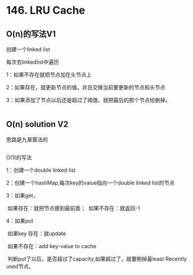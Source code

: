 # 146. LRU Cache

## O(n)的写法V1

创建一个linked list

每次去linkedlist中遍历

1：如果不存在就把节点加在头节点上

2：如果存在，就更新节点的值，并且交换当前要更新的节点和头节点

3：如果添加了节点以后还是超过了阈值，就把最后的那个节点给删掉。

```java

```





## O(n) solution V2

思路是九章算法的

```java

```



O(1)的写法

1：创建一个double linked list

2：创建一个hashMap,每次key的value指向一个double linked list的节点

3：如果get，

​			如果存在：就把节点挪到最前面；
​			如果不存在：就返回-1

4：如果put

​			如果key 存在：就update

​			如果不存在：add key-value to cache

​	判断put了以后，是否超过了capacity,如果超过了，就要剔掉最least Recently used节点。



